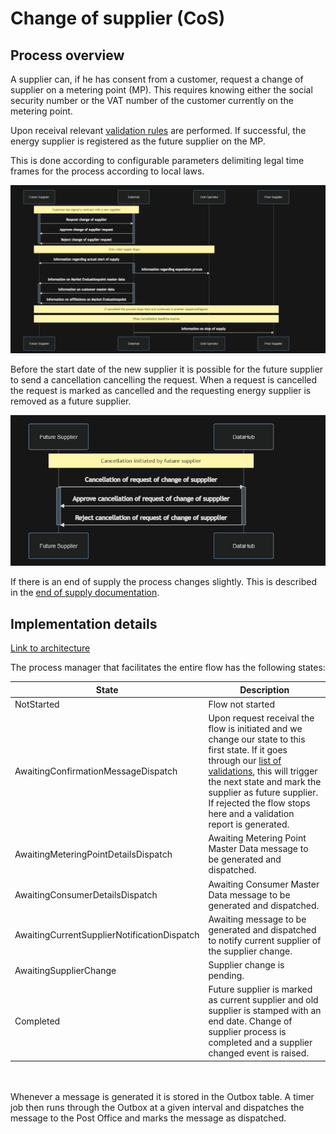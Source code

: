 # Change of supplier (CoS)

## Process overview

A supplier can, if he has consent from a customer, request a change of supplier on a metering point (MP). This requires knowing either the social security number or the VAT number of the customer currently on the metering point.

Upon receival relevant [validation rules](..\validations\change-of-supplier-validations.md) are performed. If successful, the energy supplier is registered as the future supplier on the MP.

This is done according to configurable parameters delimiting legal time frames for the process according to local laws.

![design](..\images\CoS_Sequence_Diagram.PNG)

Before the start date of the new supplier it is possible for the future supplier to send a cancellation cancelling the request.
When a request is cancelled the request is marked as cancelled and the requesting energy supplier is removed as a future supplier.

![design](..\images\Cancellation_Of_CoS_Sequence_Diagram.PNG)

If there is an end of supply the process changes slightly. This is described in the [end of supply documentation](.\end-of-supply.md).

## Implementation details

[Link to architecture](https://github.com/Energinet-DataHub/geh-market-roles#architecture)

The process manager that facilitates the entire flow has the following states:

| State                                       | Description                                                                                                                                                                                                                                                                                                                               |
| ------------------------------------------- | ----------------------------------------------------------------------------------------------------------------------------------------------------------------------------------------------------------------------------------------------------------------------------------------------------------------------------------------- |
| NotStarted                                  | Flow not started                                                                                                                                                                                                                                                                                                                          |
| AwaitingConfirmationMessageDispatch         | Upon request receival the flow is initiated and we change our state to this first state. If it goes through our [list of validations](..\validations\change-of-supplier-validations.md), this will trigger the next state and mark the supplier as future supplier. If rejected the flow stops here and a validation report is generated. |
| AwaitingMeteringPointDetailsDispatch        | Awaiting Metering Point Master Data message to be generated and dispatched.                                                                                                                                                                                                                                                               |
| AwaitingConsumerDetailsDispatch             | Awaiting Consumer Master Data message to be generated and dispatched.                                                                                                                                                                                                                                                                     |
| AwaitingCurrentSupplierNotificationDispatch | Awaiting message to be generated and dispatched to notify current supplier of the supplier change.                                                                                                                                                                                                                                        |
| AwaitingSupplierChange                      | Supplier change is pending.                                                                                                                                                                                                                                                                                                               |
| Completed                                   | Future supplier is marked as current supplier and old supplier is stamped with an end date. Change of supplier process is completed and a supplier changed event is raised.                                                                                                                                                               |

<br/>
<br/>
Whenever a message is generated it is stored in the Outbox table. A timer job then runs through the Outbox at a given interval and dispatches the message to the Post Office and marks the message as dispatched.
